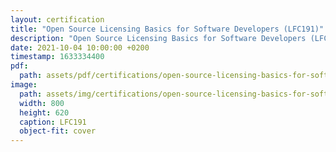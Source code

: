 ```yaml
---
layout: certification
title: "Open Source Licensing Basics for Software Developers (LFC191)"
description: "Open Source Licensing Basics for Software Developers (LFC191)"
date: 2021-10-04 10:00:00 +0200
timestamp: 1633334400
pdf:
  path: assets/pdf/certifications/open-source-licensing-basics-for-software-developers-lfc191.pdf
image:
  path: assets/img/certifications/open-source-licensing-basics-for-software-developers-lfc191.webp
  width: 800
  height: 620
  caption: LFC191
  object-fit: cover
---
```

